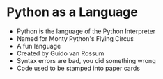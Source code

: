 # Python as a Language

- Python is the language of the Python Interpreter
- Named for Monty Python's Flying Circus
- A fun language
- Created by Guido van Rossum
- Syntax errors are bad, you did something wrong
- Code used to be stamped into paper cards
  